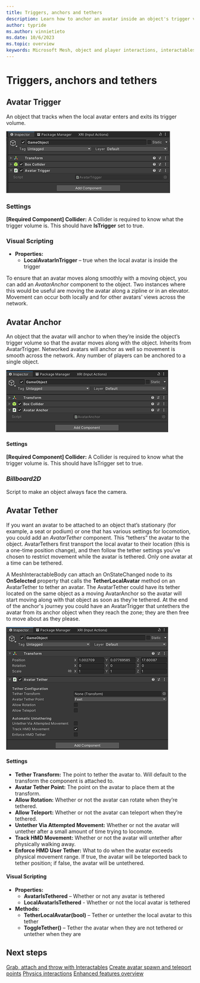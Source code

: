 ```yaml
---
title: Triggers, anchors and tethers
description: Learn how to anchor an avatar inside an object's trigger volume and tether an object to an avator's transform.
author: typride
ms.author: vinnietieto
ms.date: 10/6/2023
ms.topic: overview
keywords: Microsoft Mesh, object and player interactions, interactables, avatars, anchors, tethers, triggers, trigger volumes, grab, hold, throw
---
```


# Triggers, anchors and tethers

## Avatar Trigger

An object that tracks when the local avatar enters and exits its trigger volume.

![Avatar Tether Script](../../../media/enhance-your-environment/object-player-interactions/002-avatar-trigger.png)

### Settings

**[Required Component] Collider:** A Collider is required to know what the trigger volume is. This should have **IsTrigger** set to true.

### Visual Scripting
- **Properties:** 
    - **LocalAvatarInTrigger** – true when the local avatar is inside the trigger

To ensure that an avatar moves along smoothly with a moving object, you can add an *AvatarAnchor* component to the object. Two instances where this would be useful are moving the avatar along a zipline or in an elevator. Movement can occur both locally and for other avatars’ views across the network.

## Avatar Anchor

An object that the avatar will anchor to when they’re inside the object’s trigger volume so that the avatar moves along with the object. Inherits from AvatarTrigger. Networked avatars will anchor as well so movement is smooth across the network. Any number of players can be anchored to a single object.

![AvatarAnchor](../../../media/enhance-your-environment/object-player-interactions/004-avatar-anchor.png)

#### Settings

**[Required Component] Collider:** A Collider is required to know what the trigger volume is. This should have IsTrigger set to true.

### *Billboard2D*

Script to make an object always face the camera.

## Avatar Tether

If you want an avatar to be attached to an object that’s stationary (for example, a seat or podium) or one that has various settings for locomotion, you could add an *AvatarTether* component. This “tethers” the avatar to the object. AvatarTethers first transport the local avatar to their location (this is a one-time position change), and then follow the tether settings you’ve chosen to restrict movement while the avatar is tethered. Only one avatar at a time can be tethered.

A MeshInteractableBody can attach an OnStateChanged node to its **OnSelected** property that calls the **TetherLocalAvatar** method on an AvatarTether to tether an avatar. The AvatarTether could have its tether located on the same object as a moving AvatarAnchor so the avatar will start moving along with that object as soon as they’re tethered. At the end of the anchor's journey you could have an AvatarTrigger that untethers the avatar from its anchor object when they reach the zone; they are then free to move about as they please.

![Avatar Tether Script](../../../media/enhance-your-environment/object-player-interactions/005-avatar-tether.png)

#### Settings

- **Tether Transform:** The point to tether the avatar to. Will default to the transform the component is attached to.  
- **Avatar Tether Point:** The point on the avatar to place them at the transform.  
- **Allow Rotation:** Whether or not the avatar can rotate when they’re tethered.  
- **Allow Teleport:** Whether or not the avatar can teleport when they’re tethered.  
- **Untether Via Attempted Movement:** Whether or not the avatar will untether after a small amount of time trying to locomote.  
- **Track HMD Movement:** Whether or not the avatar will untether after physically walking away.  
- **Enforce HMD User Tether:** What to do when the avatar exceeds physical movement range. If true, the avatar will be teleported back to tether position; if false, the avatar will be untethered.  

#### Visual Scripting

- **Properties:** 
    - **AvatarIsTethered** – Whether or not any avatar is tethered  
    - **LocalAvatarIsTethered** - Whether or not the local avatar is tethered  
- **Methods:**
    - **TetherLocalAvatar(bool)** – Tether or untether the local avatar to this tether  
    - **ToggleTether()** – Tether the avatar when they are not tethered or untether when they are

## Next steps

[Grab, attach and throw with Interactables](./interactables.md)
[Create avatar spawn and teleport points](./create-avatar-spawn-and-teleport-points.md)
[Physics interactions](../physics-interactions.md)
[Enhanced features overview](../enhanced-features-overview.md)

